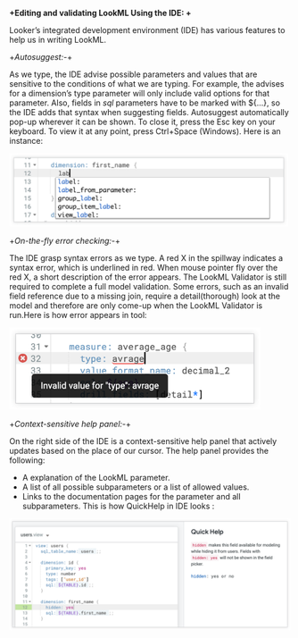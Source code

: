 **+Editing and validating LookML Using the IDE: +**

Looker’s integrated development environment (IDE) has various features to help us in writing LookML.

+*Autosuggest:-*+

As we type, the IDE advise possible parameters and values that are sensitive to the conditions of what we are typing. 
For example, the advises for a dimension’s type parameter will only include valid options for that parameter. Also, fields in *sql* parameters have to be marked with ${...}, so the IDE adds that syntax when suggesting fields. Autosuggest automatically pop-up wherever it can be shown. To close it, press the Esc key on your keyboard. To view it at any point, press Ctrl+Space (Windows). Here is an instance:

<img src="/Images/LookML_AutosuggestIDE.png" width=500 hieght=700>

+*On-the-fly error checking:-*+

The IDE grasp syntax errors as we type. A red X in the spillway indicates a syntax error, which is underlined in red. When mouse pointer fly over the red X, a short description of the error appears. The LookML Validator is still required to complete a full model validation. Some errors, such as an invalid field reference due to a missing join, require a detail(thorough) look at the model and therefore are only come-up when the LookML Validator is run.Here is how error appears in tool:

<img src="/Images/LookML_ErrorCheckIDE.png" width=450 hieght=500>

+*Context-sensitive help panel:-*+

On the right side of the IDE is a context-sensitive help panel that actively updates based on the place of our cursor. The help panel provides the following:
+ A explanation of the LookML parameter.
+ A list of all possible subparameters or a list of allowed values.
+ Links to the documentation pages for the parameter and all subparameters. 
This is how QuickHelp in IDE looks :

<img src="/Images/LookML_QuickHelpIDE.png" width=550 hieght=700>
